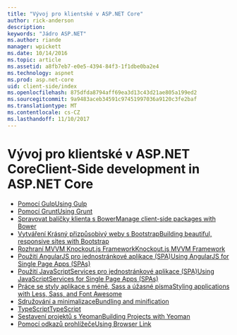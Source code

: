 ```yaml
---
title: "Vývoj pro klientské v ASP.NET Core"
author: rick-anderson
description: 
keywords: "Jádro ASP.NET"
ms.author: riande
manager: wpickett
ms.date: 10/14/2016
ms.topic: article
ms.assetid: a8fb7eb7-e0e5-4394-84f3-1f1dbe0ba2e4
ms.technology: aspnet
ms.prod: asp.net-core
uid: client-side/index
ms.openlocfilehash: 875dfda8794aff69ea3d13c43d21ae805a199ed2
ms.sourcegitcommit: 9a9483aceb34591c97451997036a9120c3fe2baf
ms.translationtype: MT
ms.contentlocale: cs-CZ
ms.lasthandoff: 11/10/2017
---
```

# <a name="client-side-development-in-aspnet-core"></a><span data-ttu-id="63419-103">Vývoj pro klientské v ASP.NET Core</span><span class="sxs-lookup"><span data-stu-id="63419-103">Client-Side development in ASP.NET Core</span></span>

- [<span data-ttu-id="63419-104">Pomocí Gulp</span><span class="sxs-lookup"><span data-stu-id="63419-104">Using Gulp</span></span>](using-gulp.md)
- [<span data-ttu-id="63419-105">Pomocí Grunt</span><span class="sxs-lookup"><span data-stu-id="63419-105">Using Grunt</span></span>](using-grunt.md)
- [<span data-ttu-id="63419-106">Spravovat balíčky klienta s Bower</span><span class="sxs-lookup"><span data-stu-id="63419-106">Manage client-side packages with Bower</span></span>](bower.md)
- [<span data-ttu-id="63419-107">Vytváření Krásný přizpůsobivý weby s Bootstrap</span><span class="sxs-lookup"><span data-stu-id="63419-107">Building beautiful, responsive sites with Bootstrap</span></span>](bootstrap.md)
- [<span data-ttu-id="63419-108">Rozhraní MVVM Knockout.js Framework</span><span class="sxs-lookup"><span data-stu-id="63419-108">Knockout.js MVVM Framework</span></span>](knockout.md)
- [<span data-ttu-id="63419-109">Použití AngularJS pro jednostránkové aplikace (SPA)</span><span class="sxs-lookup"><span data-stu-id="63419-109">Using AngularJS for Single Page Apps (SPAs)</span></span>](angular.md)
- [<span data-ttu-id="63419-110">Použití JavaScriptServices pro jednostránkové aplikace (SPA)</span><span class="sxs-lookup"><span data-stu-id="63419-110">Using JavaScriptServices for Single Page Apps (SPAs)</span></span>](spa-services.md)
- [<span data-ttu-id="63419-111">Práce se styly aplikace s méně, Sass a úžasné písma</span><span class="sxs-lookup"><span data-stu-id="63419-111">Styling applications with Less, Sass, and Font Awesome</span></span>](less-sass-fa.md)
- [<span data-ttu-id="63419-112">Sdružování a minimalizace</span><span class="sxs-lookup"><span data-stu-id="63419-112">Bundling and minification</span></span>](bundling-and-minification.md)
- [<span data-ttu-id="63419-113">TypeScript</span><span class="sxs-lookup"><span data-stu-id="63419-113">TypeScript</span></span>](https://www.typescriptlang.org/docs/handbook/asp-net-core.html)
- [<span data-ttu-id="63419-114">Sestavení projektů s Yeoman</span><span class="sxs-lookup"><span data-stu-id="63419-114">Building Projects with Yeoman</span></span>](yeoman.md)
- [<span data-ttu-id="63419-115">Pomocí odkazů prohlížeče</span><span class="sxs-lookup"><span data-stu-id="63419-115">Using Browser Link</span></span>](using-browserlink.md)
